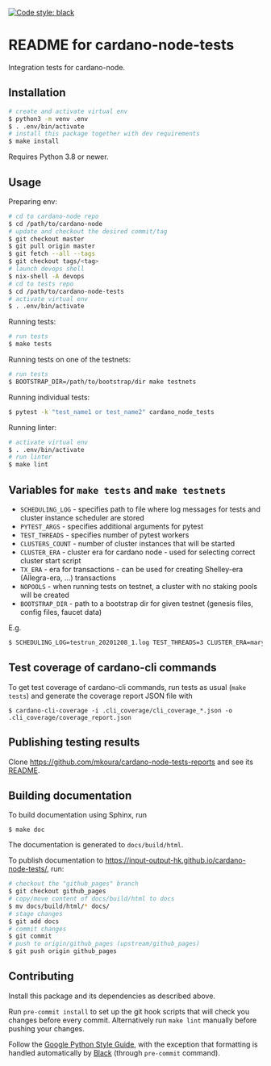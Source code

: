 [![Code style: black](https://img.shields.io/badge/code%20style-black-000000.svg)](https://github.com/ambv/black)

README for cardano-node-tests
=============================

Integration tests for cardano-node.

Installation
------------

```sh
# create and activate virtual env
$ python3 -m venv .env
$ . .env/bin/activate
# install this package together with dev requirements
$ make install
```

Requires Python 3.8 or newer.

Usage
-----

Preparing env:

```sh
# cd to cardano-node repo
$ cd /path/to/cardano-node
# update and checkout the desired commit/tag
$ git checkout master
$ git pull origin master
$ git fetch --all --tags
$ git checkout tags/<tag>
# launch devops shell
$ nix-shell -A devops
# cd to tests repo
$ cd /path/to/cardano-node-tests
# activate virtual env
$ . .env/bin/activate
```

Running tests:

```sh
# run tests
$ make tests
```

Running tests on one of the testnets:

```sh
# run tests
$ BOOTSTRAP_DIR=/path/to/bootstrap/dir make testnets
```

Running individual tests:

```sh
$ pytest -k "test_name1 or test_name2" cardano_node_tests
```

Running linter:

```sh
# activate virtual env
$ . .env/bin/activate
# run linter
$ make lint
```

Variables for `make tests` and `make testnets`
----------------------------------------------

* `SCHEDULING_LOG` - specifies path to file where log messages for tests and cluster instance scheduler are stored
* `PYTEST_ARGS` - specifies additional arguments for pytest
* `TEST_THREADS` - specifies number of pytest workers
* `CLUSTERS_COUNT` - number of cluster instances that will be started
* `CLUSTER_ERA` - cluster era for cardano node - used for selecting correct cluster start script
* `TX_ERA` - era for transactions - can be used for creating Shelley-era (Allegra-era, ...) transactions
* `NOPOOLS` - when running tests on testnet, a cluster with no staking pools will be created
* `BOOTSTRAP_DIR` - path to a bootstrap dir for given testnet (genesis files, config files, faucet data)

E.g.
```sh
$ SCHEDULING_LOG=testrun_20201208_1.log TEST_THREADS=3 CLUSTER_ERA=mary TX_ERA=shelley PYTEST_ARGS="-k 'test_stake_pool_low_cost or test_reward_amount'" make tests
```


Test coverage of cardano-cli commands
-------------------------------------

To get test coverage of cardano-cli commands, run tests as usual (`make tests`) and generate the coverage report JSON file with

```
$ cardano-cli-coverage -i .cli_coverage/cli_coverage_*.json -o .cli_coverage/coverage_report.json
```


Publishing testing results
--------------------------

Clone https://github.com/mkoura/cardano-node-tests-reports and see its [README](https://github.com/mkoura/cardano-node-tests-reports/blob/main/README.md).


Building documentation
----------------------

To build documentation using Sphinx, run

```
$ make doc
```

The documentation is generated to `docs/build/html`.

To publish documentation to https://input-output-hk.github.io/cardano-node-tests/, run:

```sh
# checkout the "github_pages" branch
$ git checkout github_pages
# copy/move content of docs/build/html to docs
$ mv docs/build/html/* docs/
# stage changes
$ git add docs
# commit changes
$ git commit
# push to origin/github_pages (upstream/github_pages)
$ git push origin github_pages
```



Contributing
------------

Install this package and its dependencies as described above.

Run `pre-commit install` to set up the git hook scripts that will check you changes before every commit. Alternatively run `make lint` manually before pushing your changes.

Follow the [Google Python Style Guide](https://google.github.io/styleguide/pyguide.html), with the exception that formatting is handled automatically by [Black](https://github.com/psf/black) (through `pre-commit` command).
